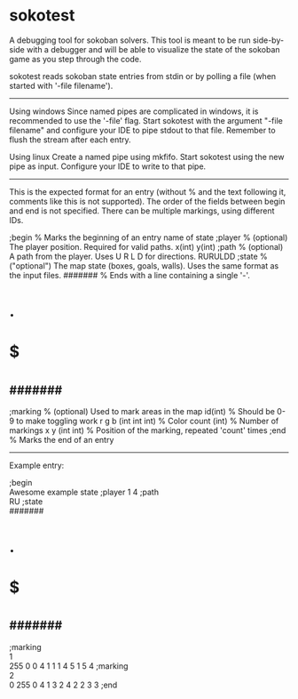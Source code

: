 sokotest
========

A debugging tool for sokoban solvers. This tool is meant to be run side-by-side with a debugger and will 
be able to visualize the state of the sokoban game as you step through the code.

sokotest reads sokoban state entries from stdin or by polling a file (when started with '-file filename').

--------

Using windows
Since named pipes are complicated in windows, it is recommended to use the '-file' flag. 
Start sokotest with the argument "-file filename" and configure your IDE to pipe stdout to that file.
Remember to flush the stream after each entry.

Using linux
Create a named pipe using mkfifo. Start sokotest using the new pipe as input. Configure your IDE to write to that pipe.

--------

This is the expected format for an entry (without % and the text following it, comments like this is not supported).
The order of the fields between begin and end is not specified. There can be multiple markings, using different IDs.

;begin          % Marks the beginning of an entry
name of state
;player         % (optional) The player position. Required for valid paths.
x(int)
y(int)
;path           % (optional) A path from the player. Uses U R L D for directions.
RURULDD
;state          % ("optional") The map state (boxes, goals, walls). Uses the same format as the input files.
#######         % Ends with a line containing a single '-'.
#   . #
#     #
# $   #
#     #
#######
-
;marking              % (optional) Used to mark areas in the map
id(int)               % Should be 0-9 to make toggling work
r g b (int int int)   % Color
count (int)           % Number of markings
x y (int int)         % Position of the marking, repeated 'count' times
;end                  % Marks the end of an entry

--------

Example entry:

;begin      
Awesome example state
;player
1
4
;path         
RU
;state         
#######        
#   . #
#     #
# $   #
#     #
#######
-
;marking              
1             
255 0 0
4
1 1
1 4
5 1
5 4
;marking              
2          
0 255 0
4
1 3
2 4
2 2
3 3
;end           

